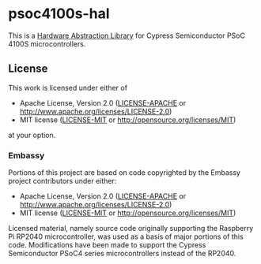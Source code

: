 # psoc4100s-hal

This is a [Hardware Abstraction Library][1] for Cypress Semiconductor PSoC 4100S
microcontrollers.


## License

This work is licensed under either of

- Apache License, Version 2.0 ([LICENSE-APACHE](LICENSE-APACHE) or
  <http://www.apache.org/licenses/LICENSE-2.0>)
- MIT license ([LICENSE-MIT](LICENSE-MIT) or <http://opensource.org/licenses/MIT>)

at your option.


### Embassy

Portions of this project are based on code copyrighted by the Embassy project
contributors under either:

- Apache License, Version 2.0 ([LICENSE-APACHE](LICENSE-APACHE-EMBASSY) or
  <http://www.apache.org/licenses/LICENSE-2.0>)
- MIT license ([LICENSE-MIT](LICENSE-MIT-EMBASSY) or
<http://opensource.org/licenses/MIT>)


Licensed material, namely source code originally supporting the Raspberry Pi
RP2040 microcontroller, was used as a basis of major portions of this code.
Modifications have been made to support the Cypress Semiconductor PSoC4 series
microcontrollers instead of the RP2040.


[1]: https://rust-embedded.github.io/book/start/registers.html
